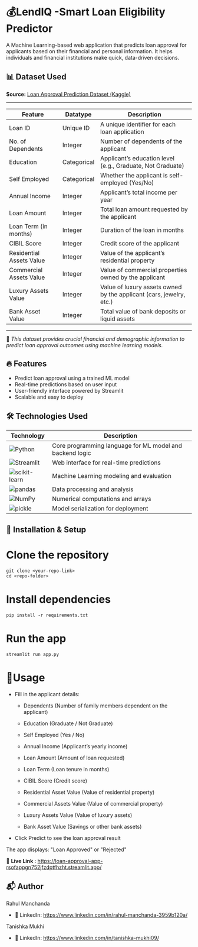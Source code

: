 #  💰LendIQ -Smart Loan Eligibility Predictor

A Machine Learning-based web application that predicts loan approval for applicants based on their financial and personal information. It helps individuals and financial institutions make quick, data-driven decisions.
## 📊 Dataset Used

**Source:** [Loan Approval Prediction Dataset (Kaggle)](https://www.kaggle.com/datasets/architsharma01/loan-approval-prediction-dataset)

---

| **Feature**                | **Datatype**   | **Description**                                                                 |
|-----------------------------|----------------|---------------------------------------------------------------------------------|
| Loan ID                     | Unique ID      | A unique identifier for each loan application                                   |
| No. of Dependents           | Integer        | Number of dependents of the applicant                                           |
| Education                   | Categorical    | Applicant’s education level (e.g., Graduate, Not Graduate)                      |
| Self Employed               | Categorical    | Whether the applicant is self-employed (Yes/No)                                 |
| Annual Income               | Integer        | Applicant’s total income per year                                               |
| Loan Amount                 | Integer        | Total loan amount requested by the applicant                                    |
| Loan Term (in months)       | Integer        | Duration of the loan in months                                                  |
| CIBIL Score                 | Integer        | Credit score of the applicant                                                   |
| Residential Assets Value    | Integer        | Value of the applicant’s residential property                                   |
| Commercial Assets Value     | Integer        | Value of commercial properties owned by the applicant                           |
| Luxury Assets Value         | Integer        | Value of luxury assets owned by the applicant (cars, jewelry, etc.)             |
| Bank Asset Value            | Integer        | Total value of bank deposits or liquid assets                                   |

---

🧠 *This dataset provides crucial financial and demographic information to predict loan approval outcomes using machine learning models.*



## 🔥 Features

- Predict loan approval using a trained ML model
- Real-time predictions based on user input
- User-friendly interface powered by Streamlit
- Scalable and easy to deploy

## 🛠️ Technologies Used

| Technology | Description |
|-------------|-------------|
| ![Python](https://img.shields.io/badge/Python-3776AB?style=for-the-badge&logo=python&logoColor=white) | Core programming language for ML model and backend logic |
| ![Streamlit](https://img.shields.io/badge/Streamlit-FF4B4B?style=for-the-badge&logo=streamlit&logoColor=white) | Web interface for real-time predictions |
| ![scikit-learn](https://img.shields.io/badge/scikit--learn-F7931E?style=for-the-badge&logo=scikitlearn&logoColor=white) | Machine Learning modeling and evaluation |
| ![pandas](https://img.shields.io/badge/pandas-150458?style=for-the-badge&logo=pandas&logoColor=white) | Data processing and analysis |
| ![NumPy](https://img.shields.io/badge/NumPy-013243?style=for-the-badge&logo=numpy&logoColor=white) | Numerical computations and arrays |
| ![pickle](https://img.shields.io/badge/pickle-009688?style=for-the-badge&logo=python&logoColor=white) | Model serialization for deployment |




## 🚀 **Installation & Setup**


# Clone the repository
```
git clone <your-repo-link>
cd <repo-folder>
```
# Install dependencies
```
pip install -r requirements.txt
```
# Run the app
```
streamlit run app.py
```

# 📝Usage

- Fill in the applicant details:
   -  Dependents (Number of family members dependent on the applicant)
    
   -  Education (Graduate / Not Graduate)
    
   -  Self Employed (Yes / No)
    
   -  Annual Income (Applicant’s yearly income)
    
    - Loan Amount (Amount of loan requested)
    
   -  Loan Term (Loan tenure in months)
    
   -  CIBIL Score (Credit score)
    
   -  Residential Asset Value (Value of residential property)
    
    - Commercial Assets Value (Value of commercial property)
    
   -  Luxury Assets Value (Value of luxury assets)
    
    - Bank Asset Value (Savings or other bank assets) 
- Click Predict to see the loan approval result

The app displays: "Loan Approved" or "Rejected"

🔗 **Live Link** : https://loan-approval-app-rsofappgn752jfzdptfhzht.streamlit.app/

## 📬 Author

Rahul Manchanda

- 💼 LinkedIn: https://www.linkedin.com/in/rahul-manchanda-3959b120a/

Tanishka Mukhi 

- 💼 LinkedIn: https://www.linkedin.com/in/tanishka-mukhi09/


